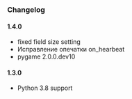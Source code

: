 ### Changelog

#### 1.4.0
* fixed field size setting
* Исправление опечатки on_hearbeat
* pygame 2.0.0.dev10

#### 1.3.0
* Python 3.8 support
